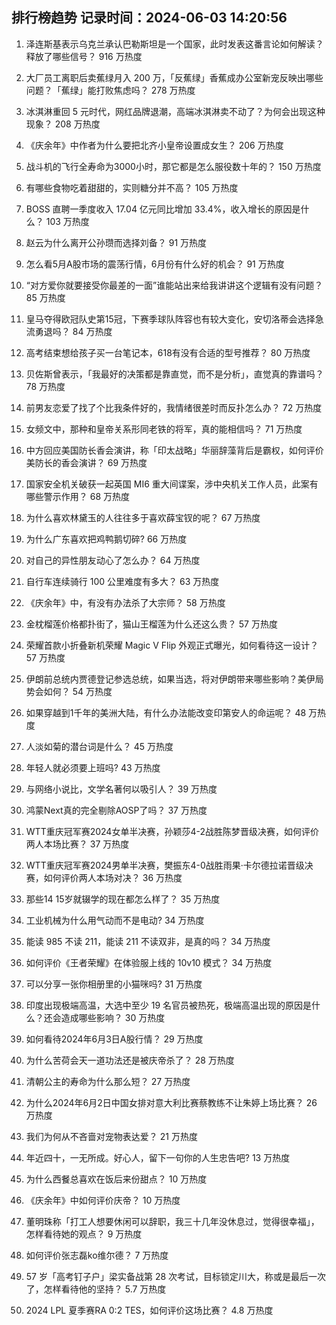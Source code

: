 
## 排行榜趋势 记录时间：2024-06-03 14:20:56
  
  1. 泽连斯基表示乌克兰承认巴勒斯坦是一个国家，此时发表这番言论如何解读？释放了哪些信号？ 916 万热度
    
  2. 大厂员工离职后卖蕉绿月入 200 万，「反蕉绿」香蕉成办公室新宠反映出哪些问题？「蕉绿」能打败焦虑吗？ 278 万热度
    
  3. 冰淇淋重回 5 元时代，网红品牌退潮，高端冰淇淋卖不动了？为何会出现这种现象？ 208 万热度
    
  4. 《庆余年》中作者为什么要把北齐小皇帝设置成女生？ 206 万热度
    
  5. 战斗机的飞行全寿命为3000小时，那它都是怎么服役数十年的？ 150 万热度
    
  6. 有哪些食物吃着甜甜的，实则糖分并不高？ 105 万热度
    
  7. BOSS 直聘一季度收入 17.04 亿元同比增加 33.4%，收入增长的原因是什么？ 103 万热度
    
  8. 赵云为什么离开公孙瓒而选择刘备？ 91 万热度
    
  9. 怎么看5月A股市场的震荡行情，6月份有什么好的机会？ 91 万热度
    
  10. “对方爱你就要接受你最差的一面”谁能站出来给我讲讲这个逻辑有没有问题？ 85 万热度
    
  11. 皇马夺得欧冠队史第15冠，下赛季球队阵容也有较大变化，安切洛蒂会选择急流勇退吗？ 84 万热度
    
  12. 高考结束想给孩子买一台笔记本，618有没有合适的型号推荐？ 80 万热度
    
  13. 贝佐斯曾表示，「我最好的决策都是靠直觉，而不是分析」，直觉真的靠谱吗？ 78 万热度
    
  14. 前男友恋爱了找了个比我条件好的，我情绪很差时而反扑怎么办？ 72 万热度
    
  15. 女频文中，那种和皇帝关系形同老铁的将军，真的能相信吗？ 71 万热度
    
  16. 中方回应美国防长香会演讲，称「印太战略」华丽辞藻背后是霸权，如何评价美防长的香会演讲？ 69 万热度
    
  17. 国家安全机关破获一起英国 MI6 重大间谍案，涉中央机关工作人员，此案有哪些警示作用？ 68 万热度
    
  18. 为什么喜欢林黛玉的人往往多于喜欢薛宝钗的呢？ 67 万热度
    
  19. 为什么广东喜欢把鸡鸭鹅切碎? 66 万热度
    
  20. 对自己的异性朋友动心了怎么办？ 64 万热度
    
  21. 自行车连续骑行 100 公里难度有多大？ 63 万热度
    
  22. 《庆余年》中，有没有办法杀了大宗师？ 58 万热度
    
  23. 金枕榴莲价格都扑街了，猫山王榴莲为什么还这么贵？ 57 万热度
    
  24. 荣耀首款小折叠新机荣耀 Magic V Flip 外观正式曝光，如何看待这一设计？ 57 万热度
    
  25. 伊朗前总统内贾德登记参选总统，如果当选，将对伊朗带来哪些影响？美伊局势会如何？ 54 万热度
    
  26. 如果穿越到1千年的美洲大陆，有什么办法能改变印第安人的命运呢？ 48 万热度
    
  27. 人淡如菊的潜台词是什么？ 45 万热度
    
  28. 年轻人就必须要上班吗? 43 万热度
    
  29. 与网络小说比，文学名著何以吸引人？ 39 万热度
    
  30. 鸿蒙Next真的完全剔除AOSP了吗？ 37 万热度
    
  31. WTT重庆冠军赛2024女单半决赛，孙颖莎4-2战胜陈梦晋级决赛，如何评价两人本场比赛？ 37 万热度
    
  32. WTT重庆冠军赛2024男单半决赛，樊振东4-0战胜雨果·卡尔德拉诺晋级决赛，如何评价两人本场对决？ 36 万热度
    
  33. 那些14 15岁就辍学的现在都怎么样了？ 35 万热度
    
  34. 工业机械为什么用气动而不是电动? 34 万热度
    
  35. 能读 985 不读 211，能读 211 不读双非，是真的吗？ 34 万热度
    
  36. 如何评价《王者荣耀》在体验服上线的 10v10 模式？ 34 万热度
    
  37. 可以分享一张你相册里的小猫咪吗? 31 万热度
    
  38. 印度出现极端高温，大选中至少 19 名官员被热死，极端高温出现的原因是什么？还会造成哪些影响？ 30 万热度
    
  39. 如何看待2024年6月3日A股行情？ 29 万热度
    
  40. 为什么苦荷会天一道功法还是被庆帝杀了？ 28 万热度
    
  41. 清朝公主的寿命为什么那么短？ 27 万热度
    
  42. 为什么2024年6月2日中国女排对意大利比赛蔡教练不让朱婷上场比赛？ 26 万热度
    
  43. 我们为何从不吝啬对宠物表达爱？ 21 万热度
    
  44. 年近四十，一无所成。好心人，留下一句你的人生忠告吧? 13 万热度
    
  45. 为什么西餐总喜欢在饭后来份甜点？ 10 万热度
    
  46. 《庆余年》中如何评价庆帝？ 10 万热度
    
  47. 董明珠称「打工人想要休闲可以辞职，我三十几年没休息过，觉得很幸福」，怎样看待她的观点？ 9 万热度
    
  48. 如何评价张志磊ko维尔德？ 7 万热度
    
  49. 57 岁「高考钉子户」梁实备战第 28 次考试，目标锁定川大，称或是最后一次了，怎样看待他的坚持？ 5.7 万热度
    
  50. 2024 LPL 夏季赛RA 0:2 TES，如何评价这场比赛？ 4.8 万热度
    